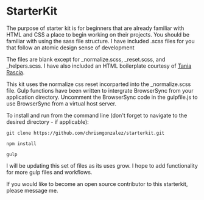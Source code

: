 # StarterKit

The purpose of starter kit is for beginners that are already familiar with HTML and CSS a place to begin working on their projects.  You should be familiar with using the sass file structure.  I have included .scss files for you that follow an atomic design sense of development

The files are blank except for _normalize.scss, _reset.scss, and _helpers.scss.  I have also included an HTML boilerplate courtesy of [Tania Rascia](github.com/taniarascia).

This kit uses the normalize css reset incorparted into the _normalize.scss file.  Gulp functions have been written to intergrate BrowserSync from your application directory. Uncomment the BrowserSync code in the gulpfile.js to use BrowserSync from a virtual host server.

To install and run from the command line (don't forget to navigate to the desired directory - if applicable):

    git clone https://github.com/chrismgonzalez/starterkit.git

    npm install

    gulp

I will be updating this set of files as its uses grow. I hope to add functionality for more gulp files and workflows.

If you would like to become an open source contributor to this starterkit, please message me.